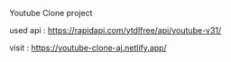 Youtube Clone project

used api : https://rapidapi.com/ytdlfree/api/youtube-v31/

visit : https://youtube-clone-aj.netlify.app/
